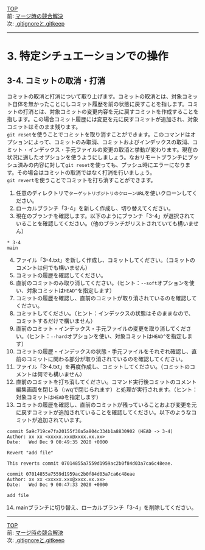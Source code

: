 [TOP](../README.md)   
前: [マージ時の競合解決](./conflict.md)  
次: [.gitignoreと.gitkeep](./ignore-keep.md)  

---

# 3. 特定シチュエーションでの操作
## 3-4. コミットの取消・打消
コミットの取消と打消について取り上げます。コミットの取消とは、対象コミット自体を無かったことにしコミット履歴を前の状態に戻すことを指します。コミットの打消とは、対象コミットの変更内容を元に戻すコミットを作成することを指します。この場合コミット履歴には変更を元に戻すコミットが追加され、対象コミットはそのまま残ります。  
`git reset`を使うことでコミットを取り消すことができます。このコマンドはオプションによって、コミットのみ取消、コミットおよびインデックスの取消、コミット・インデックス・手元ファイルの変更の取消と挙動が変わります。現在の状況に適したオプションを使うようにしましょう。なおリモートブランチにプッシュ済みの内容に対して`git reset`を使っても、プッシュ時にエラーになります。その場合はコミットの取消ではなく打消を行いましょう。  
`git revert`を使うことでコミットを打ち消すことができます。

1. 任意のディレクトリで`ターゲットリポジトリのクローンURL`を使いクローンしてください。
2. ローカルブランチ「3-4」を新しく作成し、切り替えてください。
3. 現在のブランチを確認します。以下のようにブランチ「3-4」が選択されていることを確認してください。（他のブランチがリストされていても構いません）
```
* 3-4
main
```
4. ファイル「3-4.txt」を新しく作成し、コミットしてください。（コミットのコメントは何でも構いません）
5. コミットの履歴を確認してください。
6. 直前のコミットのみ取り消してください。（ヒント：`--soft`オプションを使い、対象コミットは`HEAD^`を指定します）
7. コミットの履歴を確認し、直前のコミットが取り消されているのを確認してください。
8. コミットしてください。（ヒント：インデックスの状態はそのままなので、コミットするだけで構いません）
9. 直前のコミット・インデックス・手元ファイルの変更を取り消してください。（ヒント：`--hard`オプションを使い、対象コミットは`HEAD^`を指定します）
10. コミットの履歴・インデックスの状態・手元ファイルをそれぞれ確認し、直前のコミットに関わる部分が取り消されているのを確認してください。
11. ファイル「3-4.txt」を再度作成し、コミットしてください。（コミットのコメントは何でも構いません）
12. 直前のコミットを打ち消してください。コマンド実行後コミットのコメント編集画面を閉じる（:wqで閉じられます）と処理が実行されます。（ヒント：対象コミットは`HEAD`を指定します）
13. コミットの履歴を確認し、直前のコミットが残っていることおよび変更を元に戻すコミットが追加されていることを確認してください。以下のようなコミットが追加されています。
```
commit 5a9c719ce7fa20155f30a5a804c334b1a8830902 (HEAD -> 3-4)
Author: xx xx <xxxxx.xxx@xxxx.xx.xx>
Date:   Wed Dec 9 00:49:35 2020 +0000

Revert "add file"
    
This reverts commit 07014855a7559d1959ac2b0f84d03a7ca6c48eae.

commit 07014855a7559d1959ac2b0f84d03a7ca6c48eae
Author: xx xx <xxxxx.xxx@xxxx.xx.xx>
Date:   Wed Dec 9 00:47:33 2020 +0000

add file
```
14.  mainブランチに切り替え、ローカルブランチ「3-4」を削除してください。

--- 

[TOP](../README.md)   
前: [マージ時の競合解決](./conflict.md)  
次: [.gitignoreと.gitkeep](./ignore-keep.md)  
